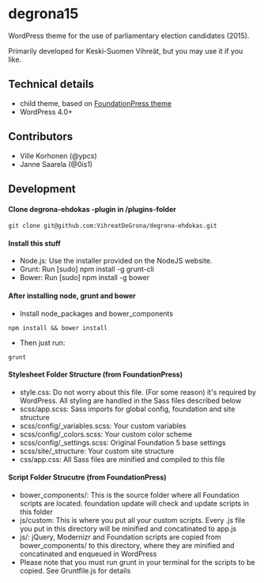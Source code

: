 degrona15
=========

WordPress theme for the use of parliamentary election candidates (2015).

Primarily developed for Keski-Suomen Vihreät, but you may use it if you like.

## Technical details

 - child theme, based on [FoundationPress theme](https://github.com/olefredrik/foundationpress)
 - WordPress 4.0+

## Contributors
 - Ville Korhonen (@ypcs)
 - Janne Saarela (@0is1)

## Development

#### Clone degrona-ehdokas -plugin in /plugins-folder
```
git clone git@github.com:VihreatDeGrona/degrona-ehdokas.git
```

#### Install this stuff
* Node.js: Use the installer provided on the NodeJS website.
* Grunt: Run [sudo] npm install -g grunt-cli
* Bower: Run [sudo] npm install -g bower

#### After installing node, grunt and bower

* Install node_packages and bower_components
```
npm install && bower install
```
* Then just run:
```
grunt
```

#### Stylesheet Folder Structure (from FoundationPress)

* style.css: Do not worry about this file. (For some reason) it's required by WordPress. All styling are handled in the Sass files described below
* scss/app.scss: Sass imports for global config, foundation and site structure
* scss/config/_variables.scss: Your custom variables
* scss/config/_colors.scss: Your custom color scheme
* scss/config/_settings.scss: Original Foundation 5 base settings
* scss/site/_structure: Your custom site structure
* css/app.css: All Sass files are minified and compiled to this file

#### Script Folder Strucutre (from FoundationPress)

* bower_components/: This is the source folder where all Foundation scripts are located. foundation update will check and update scripts in this folder
* js/custom: This is where you put all your custom scripts. Every .js file you put in this directory will be minified and concatinated to app.js
* js/: jQuery, Modernizr and Foundation scripts are copied from bower_components/ to this directory, where they are minified and concatinated and enqueued in WordPress
* Please note that you must run grunt in your terminal for the scripts to be copied. See Gruntfile.js for details